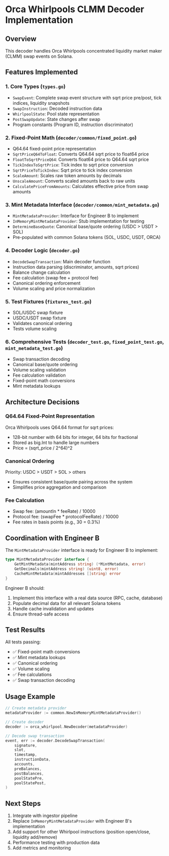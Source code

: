 # Orca Whirlpools CLMM Decoder Implementation

## Overview
This decoder handles Orca Whirlpools concentrated liquidity market maker (CLMM) swap events on Solana.

## Features Implemented

### 1. Core Types (`types.go`)
- `SwapEvent`: Complete swap event structure with sqrt price pre/post, tick indices, liquidity snapshots
- `SwapInstruction`: Decoded instruction data
- `WhirlpoolState`: Pool state representation
- `PostSwapUpdate`: State changes after swap
- Program constants (Program ID, instruction discriminator)

### 2. Fixed-Point Math (`decoder/common/fixed_point.go`)
- Q64.64 fixed-point price representation
- `SqrtPriceQ64ToFloat`: Converts Q64.64 sqrt price to float64 price
- `FloatToSqrtPriceQ64`: Converts float64 price to Q64.64 sqrt price
- `TickIndexToSqrtPrice`: Tick index to sqrt price conversion
- `SqrtPriceToTickIndex`: Sqrt price to tick index conversion
- `ScaleAmount`: Scales raw token amounts by decimals
- `UnscaleAmount`: Converts scaled amounts back to raw units
- `CalculatePriceFromAmounts`: Calculates effective price from swap amounts

### 3. Mint Metadata Interface (`decoder/common/mint_metadata.go`)
- `MintMetadataProvider`: Interface for Engineer B to implement
- `InMemoryMintMetadataProvider`: Stub implementation for testing
- `DetermineBaseQuote`: Canonical base/quote ordering (USDC > USDT > SOL)
- Pre-populated with common Solana tokens (SOL, USDC, USDT, ORCA)

### 4. Decoder Logic (`decoder.go`)
- `DecodeSwapTransaction`: Main decoder function
- Instruction data parsing (discriminator, amounts, sqrt prices)
- Balance change calculation
- Fee calculation (swap fee + protocol fee)
- Canonical ordering enforcement
- Volume scaling and price normalization

### 5. Test Fixtures (`fixtures_test.go`)
- SOL/USDC swap fixture
- USDC/USDT swap fixture
- Validates canonical ordering
- Tests volume scaling

### 6. Comprehensive Tests (`decoder_test.go`, `fixed_point_test.go`, `mint_metadata_test.go`)
- Swap transaction decoding
- Canonical base/quote ordering
- Volume scaling validation
- Fee calculation validation
- Fixed-point math conversions
- Mint metadata lookups

## Architecture Decisions

### Q64.64 Fixed-Point Representation
Orca Whirlpools uses Q64.64 format for sqrt prices:
- 128-bit number with 64 bits for integer, 64 bits for fractional
- Stored as big.Int to handle large numbers
- Price = (sqrt_price / 2^64)^2

### Canonical Ordering
Priority: USDC > USDT > SOL > others
- Ensures consistent base/quote pairing across the system
- Simplifies price aggregation and comparison

### Fee Calculation
- Swap fee: (amountIn * feeRate) / 10000
- Protocol fee: (swapFee * protocolFeeRate) / 10000
- Fee rates in basis points (e.g., 30 = 0.3%)

## Coordination with Engineer B

The `MintMetadataProvider` interface is ready for Engineer B to implement:

```go
type MintMetadataProvider interface {
    GetMintMetadata(mintAddress string) (*MintMetadata, error)
    GetDecimals(mintAddress string) (uint8, error)
    CacheMintMetadata(mintAddresses []string) error
}
```

Engineer B should:
1. Implement this interface with a real data source (RPC, cache, database)
2. Populate decimal data for all relevant Solana tokens
3. Handle cache invalidation and updates
4. Ensure thread-safe access

## Test Results

All tests passing:
- ✅ Fixed-point math conversions
- ✅ Mint metadata lookups
- ✅ Canonical ordering
- ✅ Volume scaling
- ✅ Fee calculations
- ✅ Swap transaction decoding

## Usage Example

```go
// Create metadata provider
metadataProvider := common.NewInMemoryMintMetadataProvider()

// Create decoder
decoder := orca_whirlpool.NewDecoder(metadataProvider)

// Decode swap transaction
event, err := decoder.DecodeSwapTransaction(
    signature,
    slot,
    timestamp,
    instructionData,
    accounts,
    preBalances,
    postBalances,
    poolStatePre,
    poolStatePost,
)
```

## Next Steps

1. Integrate with ingestor pipeline
2. Replace `InMemoryMintMetadataProvider` with Engineer B's implementation
3. Add support for other Whirlpool instructions (position open/close, liquidity add/remove)
4. Performance testing with production data
5. Add metrics and monitoring
